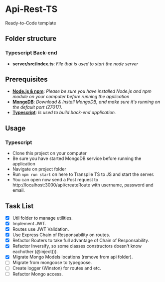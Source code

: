 # Api-Rest-TS

Ready-to-Code template

## Folder structure

### Typescript Back-end

- **server/src/index.ts**: _File that is used to start the node server_

## Prerequisites

- **[Node.js & npm](https://nodejs.org/en/download/)**: _Please be sure you have installed Node.js and npm module on your computer before running the application_
- **[MongoDB](https://www.mongodb.com/download-center)**: _Download & Install MongoDB, and make sure it's running on the default port (27017)._
- **[Typescript](https://www.typescriptlang.org/)**: _Is used to build back-end application._

## Usage

### Typescript

- Clone this project on your computer
- Be sure you have started MongoDB service before running the application
- Navigate on project folder
- Run `npm run start` on here to Transpile TS to JS and start the server.
- You can open now send a Post request to http://localhost:3000/api/createRoute with username, password and email.

## Task List

- [x] Util folder to manage utilities.
- [x] Implement JWT.
- [x] Routes use JWT Validation.
- [x] Use Express Chain of Responsability on routes.
- [x] Refactor Routers to take full advantage of Chain of Responsability.
- [x] Refactor Inversify, so some classes constructors doesn't know eachother (@inject()).
- [x] Migrate Mongo Models locations (remove from api folder).
- [ ] Migrate from mongoose to typegoose.
- [ ] Create logger (Winston) for routes and etc.
- [ ] Refactor Mongo access.
